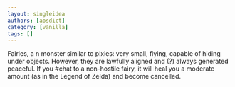 ```yaml
---
layout: singleidea
authors: [aosdict]
category: [vanilla]
tags: []
---
```

Fairies, a <span class="nhsym clr-white">n</span> monster similar to pixies: very small, flying, capable of hiding under objects. However, they are lawfully aligned and (?) always generated peaceful. If you #chat to a non-hostile fairy, it will heal you a moderate amount (as in the Legend of Zelda) and become cancelled.
